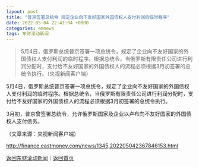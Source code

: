 ```yaml
---
layout: post
title: "普京签署总统令 规定企业向不友好国家外国债权人支付利润的临时程序"
date: 2022-05-04 22:41:04 +0800
categories: emnews
tags: 东财滚动新闻
---
```

> 5月4日，俄罗斯总统普京签署一项总统令，规定了企业向不友好国家的外国债权人支付利润的临时程序。根据总统令，当俄罗斯有限责任公司进行利润分配时，支付给不友好国家的外国债权人的流程必须根据3月初签署的总统令执行。（央视新闻客户端）

<p>5月4日，俄罗斯总统普京签署一项总统令，规定了企业向不友好国家的外国债权人支付利润的临时程序。根据总统令，当俄罗斯有限责任公司进行利润分配时，支付给不友好国家的外国债权人的流程必须根据3月初签署的总统令执行。</p><p>3月初，普京曾签署总统令，允许俄罗斯国家及企业以卢布向不友好国家的外国债权人支付债务。</p><p class="em_media">（文章来源：央视新闻客户端）</p>

<http://finance.eastmoney.com/news/1345,202205042367846153.html>

[返回东财滚动新闻](//finews.withounder.com/emnews/)｜[返回首页](//finews.withounder.com/)